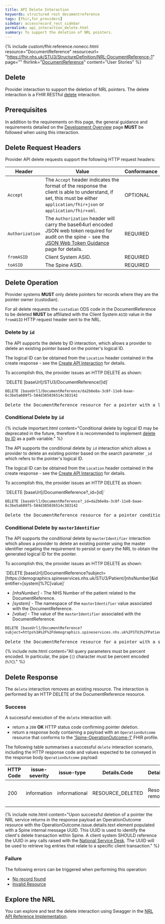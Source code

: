 ```yaml
---
title: API Delete Interaction
keywords: structured rest documentreference
tags: [fhir,for_providers]
sidebar: accessrecord_rest_sidebar
permalink: api_interaction_delete.html
summary: To support the deletion of NRL pointers.
---
```


{% include custom/fhir.reference.nonecc.html resource="DocumentReference" resourceurl= "https://fhir.nhs.uk/STU3/StructureDefinition/NRL-DocumentReference-1" page="" fhirlink="[DocumentReference](https://www.hl7.org/fhir/STU3/documentreference.html)" content="User Stories" %}

## Delete

Provider interaction to support the deletion of NRL pointers. The delete interaction is a FHIR RESTful [delete](https://www.hl7.org/fhir/STU3/http.html#delete) interaction.

## Prerequisites

In addition to the requirements on this page, the general guidance and requirements detailed on the [Development Overview](development_overview.html) page **MUST** be followed when using this interaction.

## Delete Request Headers

Provider API delete requests support the following HTTP request headers:

| Header|Value|Conformance|
|-------|-----|-----------|
| `Accept` | The `Accept` header indicates the format of the response the client is able to understand, if set, this must be either `application/fhir+json` or `application/fhir+xml`. | OPTIONAL |
| `Authorization` | The `Authorization` header will carry the base64url encoded JSON web token required for audit on the spine - see the [JSON Web Token Guidance](jwt_guidance.html) page for details. | REQUIRED |
| `fromASID` | Client System ASID. | REQUIRED |
| `toASID` | The Spine ASID. | REQUIRED |

## Delete Operation

Provider systems **MUST** only delete pointers for records where they are the pointer owner (custodian).

For all delete requests the `custodian` ODS code in the DocumentReference to be deleted **MUST** be affiliated with the Client System `ASID` value in the `fromASID` HTTP request header sent to the NRL.

### Delete by `id`

The API supports the delete by ID interaction, which allows a provider to delete an existing pointer based on the pointer's logical ID.

The logical ID can be obtained from the `Location` header contained in the create response - see the [Create API Interaction](api_interaction_create.html#create-response) for details.

To accomplish this, the provider issues an HTTP DELETE as shown:

<div markdown="span" class="alert alert-success" role="alert">
`DELETE [baseUrl]/STU3/DocumentReference/[id]`
</div>

<div class="language-http highlighter-rouge">
<pre class="highlight"><code><span class="err">DELETE [baseUrl]/DocumentReference/da2b6e8a-3c8f-11e8-baae-6c3be5a609f5-584d385036514c383142
</span></code>
Delete the DocumentReference resource for a pointer with a logical id of 'da2b6e8a-3c8f-11e8-baae-6c3be5a609f5-584d385036514c383142'.</pre>
</div>

### Conditional Delete by `id`

{% include important.html content="Conditional delete by logical ID may be deprecated in the future, therefore it is recommended to implement [delete by ID](#delete-by-id) as a path variable." %}

The API supports the conditional delete by `id` interaction which allows a provider to delete an existing pointer based on the search parameter `_id` which refers to the pointer's logical ID.

The logical ID can be obtained from the `Location` header contained in the create response - see the [Create API Interaction](api_interaction_create.html#create-response) for details.

To accomplish this, the provider issues an HTTP DELETE as shown:

<div markdown="span" class="alert alert-success" role="alert">
`DELETE [baseUrl]/DocumentReference?_id=[id]`
</div>

<div class="language-http highlighter-rouge">
<pre class="highlight">
<code><span class="err">DELETE [baseUrl]/DocumentReference?_id=da2b6e8a-3c8f-11e8-baae-6c3be5a609f5-584d385036514c383142
</span></code>
Delete the DocumentReference resource for a pointer conditionally with a logical ID of 'da2b6e8a-3c8f-11e8-baae-6c3be5a609f5-584d385036514c383142'.</pre>
</div>

### Conditional Delete by `masterIdentifier`

The API supports the conditional delete by `masterIdentifier` interaction which allows a provider to delete an existing pointer using the master identifier
negating the requirement to persist or query the NRL to obtain the generated logical ID for the pointer.

To accomplish this, the provider issues an HTTP DELETE as shown:

<div markdown="span" class="alert alert-success" role="alert">
`DELETE [baseUrl]/DocumentReference?subject=[https://demographics.spineservices.nhs.uk/STU3/Patient/[nhsNumber]&identifier=[system]%7C[value]`
</div>

- *[nhsNumber]* - The NHS Number of the patient related to the DocumentReference.
- *[system]* - The namespace of the `masterIdentifier` value associated with the DocumentReference.
- *[value]* - The value of the `masterIdentifier` associated with the DocumentReference.

<div class="language-http highlighter-rouge">
<pre class="highlight">
<code><span class="err">DELETE [baseUrl]/DocumentReference?subject=https%3A%2F%2Fdemographics.spineservices.nhs.uk%2FSTU3%2FPatient%2F9876543210%26identifier%3Durn%3Aietf%3Arfc%3A3986%257Curn%3Aoid%3A1.3.6.1.4.1.21367.2005.3.71
</span></code>
Delete the DocumentReference resource for a pointer with a subject and identifier.</pre>
</div>

{% include note.html content="All query parameters must be percent encoded. In particular, the pipe (`|`) character must be percent encoded (`%7C`)." %}

## Delete Response

The `delete` interaction removes an existing resource. The interaction is performed by an HTTP DELETE of the DocumentReference resource.

### Success

A successful execution of the `delete` interaction will:
- return a `200` **OK** HTTP status code confirming pointer deletion.
- return a response body containing a payload with an `OperationOutcome` resource that conforms to the ['Spine-OperationOutcome-1'](https://fhir.nhs.uk/STU3/StructureDefinition/Spine-OperationOutcome-1) FHIR profile. 

The following table summarises a successful `delete` interaction scenario, including the HTTP response code and values expected to be conveyed in the response body `OperationOutcome` payload:

|HTTP Code|issue-severity|issue-type|Details.Code|Details.Display|Details.Text|Diagnostics|
|---------|--------------|----------|------------|---------------|------------|-----------|
|200|information|informational|RESOURCE_DELETED|Resource removed|Spine message UUID|Successfully removed resource DocumentReference: [url]|

{% include note.html content="Upon successful deletion of a pointer the NRL service returns in the response payload an OperationOutcome resource with the OperationOutcome.issue.details.text element populated with a Spine internal message UUID. This UUID is used to identify the client's delete transaction within Spine. A client system SHOULD reference the UUID in any calls raised with the [National Service Desk](https://digital.nhs.uk/services/spine/spine-mini-service-provider-for-personal-demographics-service/service-management-live-service). The UUID will be used to retrieve log entries that relate to a specific client transaction." %}

### Failure

The following errors can be triggered when performing this operation:

- [No record found](nrl_error_guidance.html#resource-not-found)
- [Invalid Resource](nrl_error_guidance.html#invalid-resource)

## Explore the NRL
You can explore and test the delete interaction using Swagger in the [NRL API Reference Implementation](https://data.developer.nhs.uk/nrls-ri/index.html).
